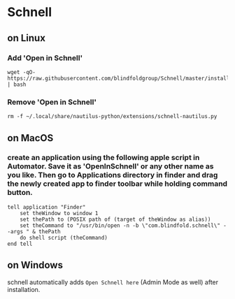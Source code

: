 # Schnell

## on Linux

### Add 'Open in Schnell'

```
wget -qO- https://raw.githubusercontent.com/blindfoldgroup/Schnell/master/install.sh | bash
```

### Remove 'Open in Schnell'

```
rm -f ~/.local/share/nautilus-python/extensions/schnell-nautilus.py

```

## on MacOS
### create an application using the following apple script in Automator. Save it as 'OpenInSchnell' or any other name as you like. Then go to Applications directory in finder and drag the newly created app to finder toolbar while holding command button. 

```
tell application "Finder"
	set theWindow to window 1
	set thePath to (POSIX path of (target of theWindow as alias))
	set theCommand to "/usr/bin/open -n -b \"com.blindfold.schnell\" --args " & thePath
	do shell script (theCommand)
end tell
```

## on Windows

schnell automatically adds `Open Schnell here` (Admin Mode as well) after installation.
